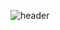 ![header](https://capsule-render.vercel.app/api?type=venom&color=random&height=300&section=header&text=capsule%20render&fontSize=90)
